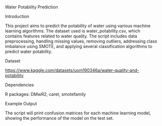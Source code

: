 Water Potability Prediction

Introduction

This project aims to predict the potability of water using various machine learning algorithms. The dataset used is water_potability.csv, which contains features related to water quality. The script includes data preprocessing, handling missing values, removing outliers, addressing class imbalance using SMOTE, and applying several classification algorithms to predict water potability.

Dataset

https://www.kaggle.com/datasets/uom190346a/water-quality-and-potability

Dependencies

R packages: DMwR2, caret, smotefamily

Example Output

The script will print confusion matrices for each machine learning model, showing the performance of the model on the test set.
